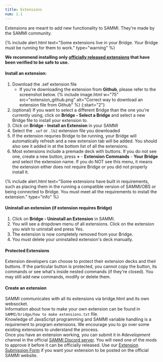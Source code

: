 ```yaml
---
title: Extensions
num: 1.1
---
```


Extensions are meant to add new functionality to SAMMI. They're made by the SAMMI community.

{% include alert.html text="Some extensions live in your Bridge. Your Bridge must be running for them to work." type="warning" %} 

**We recommend installing only [officially released extensions](/extensions) that have been verified to be safe to use.**

#### Install an extension:

1. Download the .sef extension file
   - If you're downloading the extension from **Github**, please refer to the screenshot below.
   {% include image.html w="75" src="extension_github.png" alt="Correct way to download an extension file from Github" %}
{:start="2"}
2. (optional) If you want to select a different Bridge than the one you're currently using, click on **Bridge - Select a Bridge** and select a new Bridge file to install your extension to.
2. Click on **Bridge - Install an Extension** in your SAMMI
3. Select the `.sef` or `.lb2` extension file you downloaded
4. If the extension requries Bridge to be running, your Bridge will automatically refresh and a new extension tab will be added. You should also see it added in at the bottom list of all the extensions.
6. Most extensions include a premade deck with buttons. If you do not see one, create a new button, press **+** - **Extension Commands** - **Your Bridge** and select the extension name. If you do NOT see this menu, it means the extension either does not require Bridge or you did not properly install it.

{% include alert.html text="Some extensions have built in requirements, such as placing them in the running a compatible version of SAMMI/OBS or being connected to Bridge. You must meet all the requirements to install the extension." type="info" %} 

#### Uninstall an extension (if extension requires Bridge)
1. Click on **Bridge - Uninstall an Extension** in SAMMI.
2. You will see a dropdown menu of all extensions. Click on the extension you wish to uninstall and press Yes.
3. The extension is now completely removed from your Bridge. 
4. You must delete your uninstalled extension's deck manually.

#### Protected Extensions
Extension developers can choose to protect their extension decks and their buttons. If the particular button is protected, you cannot copy the button, its commands or see what's inside nested commands (if they're closed). You may still add new commands, modify or delete them.

#### Create an extension
SAMMI communicates with all its extensions via bridge.html and its own websocket.\
Information about how to make your own extension can be found in `SAMMI/bridge/how to make extensions.txt` file.\
Knowledge of JavaScript programming and SAMMI variable handling is a requirement to program extensions.  We encourage you to go over some existing extensions to understand the process.\
Once you have an extension working, you can submit it in *#development* channel in the official [SAMMI Discord server](https://discord.gg/dXez8Zh). You will need one of the mods to approve it before it can be officially released. Use our [Extension Submission Form](https://sammi.solutions/extensions/submit) if you want your extension to be posted on the official SAMMI website. 
